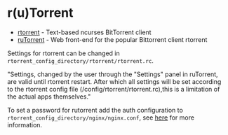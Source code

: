 # r(u)Torrent
* [rtorrent](https://github.com/rakshasa/rtorrent) - Text-based ncurses BitTorrent client
* [ruTorrent](https://github.com/Novik/ruTorrent) - Web front-end for the popular Bittorrent client rtorrent

Settings for rtorrent can be changed in `rtorrent_config_directory/rtorrent/rtorrent.rc`. 

"Settings, changed by the user through the "Settings" panel in ruTorrent, are valid until rtorrent restart. After which all settings will be set according to the rtorrent config file (/config/rtorrent/rtorrent.rc),this is a limitation of the actual apps themselves."

To set a password for rutorrent add the auth configuration to `rtorrent_config_directory/nginx/nginx.conf`, see [here](https://docs.nginx.com/nginx/admin-guide/security-controls/configuring-http-basic-authentication/) for more information.
